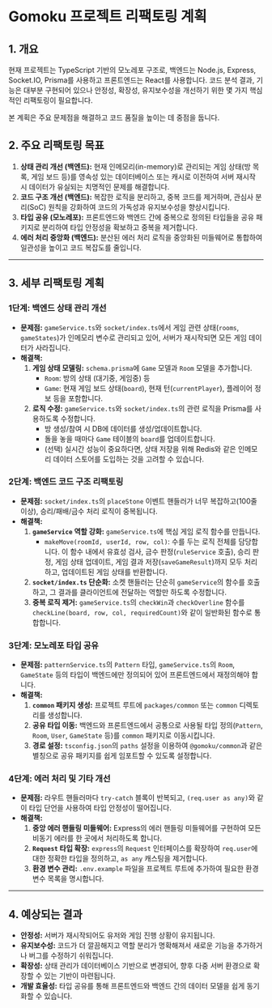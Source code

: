# Gomoku 프로젝트 리팩토링 계획

## 1. 개요

현재 프로젝트는 TypeScript 기반의 모노레포 구조로, 백엔드는 Node.js, Express, Socket.IO, Prisma를 사용하고 프론트엔드는 React를 사용합니다. 코드 분석 결과, 기능은 대부분 구현되어 있으나 안정성, 확장성, 유지보수성을 개선하기 위한 몇 가지 핵심적인 리팩토링이 필요합니다.

본 계획은 주요 문제점을 해결하고 코드 품질을 높이는 데 중점을 둡니다.

## 2. 주요 리팩토링 목표

1.  **상태 관리 개선 (백엔드):** 현재 인메모리(in-memory)로 관리되는 게임 상태(방 목록, 게임 보드 등)를 영속성 있는 데이터베이스 또는 캐시로 이전하여 서버 재시작 시 데이터가 유실되는 치명적인 문제를 해결합니다.
2.  **코드 구조 개선 (백엔드):** 복잡한 로직을 분리하고, 중복 코드를 제거하며, 관심사 분리(SoC) 원칙을 강화하여 코드의 가독성과 유지보수성을 향상시킵니다.
3.  **타입 공유 (모노레포):** 프론트엔드와 백엔드 간에 중복으로 정의된 타입들을 공유 패키지로 분리하여 타입 안정성을 확보하고 중복을 제거합니다.
4.  **에러 처리 중앙화 (백엔드):** 분산된 에러 처리 로직을 중앙화된 미들웨어로 통합하여 일관성을 높이고 코드 복잡도를 줄입니다.

---

## 3. 세부 리팩토링 계획

### 1단계: 백엔드 상태 관리 개선

-   **문제점:** `gameService.ts`와 `socket/index.ts`에서 게임 관련 상태(`rooms`, `gameStates`)가 인메모리 변수로 관리되고 있어, 서버가 재시작되면 모든 게임 데이터가 사라집니다.
-   **해결책:**
    1.  **게임 상태 모델링:** `schema.prisma`에 `Game` 모델과 `Room` 모델을 추가합니다.
        -   `Room`: 방의 상태 (대기중, 게임중) 등
        -   `Game`: 현재 게임 보드 상태(`board`), 현재 턴(`currentPlayer`), 플레이어 정보 등을 포함합니다.
    2.  **로직 수정:** `gameService.ts`와 `socket/index.ts`의 관련 로직을 Prisma를 사용하도록 수정합니다.
        -   방 생성/참여 시 DB에 데이터를 생성/업데이트합니다.
        -   돌을 놓을 때마다 `Game` 테이블의 `board`를 업데이트합니다.
        -   (선택) 실시간 성능이 중요하다면, 상태 저장을 위해 Redis와 같은 인메모리 데이터 스토어를 도입하는 것을 고려할 수 있습니다.

### 2단계: 백엔드 코드 구조 리팩토링

-   **문제점:** `socket/index.ts`의 `placeStone` 이벤트 핸들러가 너무 복잡하고(100줄 이상), 승리/패배/금수 처리 로직이 중복됩니다.
-   **해결책:**
    1.  **`gameService` 역할 강화:** `gameService.ts`에 핵심 게임 로직 함수를 만듭니다.
        -   `makeMove(roomId, userId, row, col)`: 수를 두는 로직 전체를 담당합니다. 이 함수 내에서 유효성 검사, 금수 판정(`ruleService` 호출), 승리 판정, 게임 상태 업데이트, 게임 결과 저장(`saveGameResult`)까지 모두 처리하고, 업데이트된 게임 상태를 반환합니다.
    2.  **`socket/index.ts` 단순화:** 소켓 핸들러는 단순히 `gameService`의 함수를 호출하고, 그 결과를 클라이언트에 전달하는 역할만 하도록 수정합니다.
    3.  **중복 로직 제거:** `gameService.ts`의 `checkWin`과 `checkOverline` 함수를 `checkLine(board, row, col, requiredCount)`와 같이 일반화된 함수로 통합합니다.

### 3단계: 모노레포 타입 공유

-   **문제점:** `patternService.ts`의 `Pattern` 타입, `gameService.ts`의 `Room`, `GameState` 등의 타입이 백엔드에만 정의되어 있어 프론트엔드에서 재정의해야 합니다.
-   **해결책:**
    1.  **`common` 패키지 생성:** 프로젝트 루트에 `packages/common` 또는 `common` 디렉토리를 생성합니다.
    2.  **공유 타입 이동:** 백엔드와 프론트엔드에서 공통으로 사용될 타입 정의(`Pattern`, `Room`, `User`, `GameState` 등)를 `common` 패키지로 이동시킵니다.
    3.  **경로 설정:** `tsconfig.json`의 `paths` 설정을 이용하여 `@gomoku/common`과 같은 별칭으로 공유 패키지를 쉽게 임포트할 수 있도록 설정합니다.

### 4단계: 에러 처리 및 기타 개선

-   **문제점:** 라우트 핸들러마다 `try-catch` 블록이 반복되고, `(req.user as any)`와 같이 타입 단언을 사용하여 타입 안정성이 떨어집니다.
-   **해결책:**
    1.  **중앙 에러 핸들링 미들웨어:** Express의 에러 핸들링 미들웨어를 구현하여 모든 비동기 에러를 한 곳에서 처리하도록 합니다.
    2.  **`Request` 타입 확장:** `express`의 `Request` 인터페이스를 확장하여 `req.user`에 대한 정확한 타입을 정의하고, `as any` 캐스팅을 제거합니다.
    3.  **환경 변수 관리:** `.env.example` 파일을 프로젝트 루트에 추가하여 필요한 환경 변수 목록을 명시합니다.

---

## 4. 예상되는 결과

-   **안정성:** 서버가 재시작되어도 유저와 게임 진행 상황이 유지됩니다.
-   **유지보수성:** 코드가 더 깔끔해지고 역할 분리가 명확해져서 새로운 기능을 추가하거나 버그를 수정하기 쉬워집니다.
-   **확장성:** 상태 관리가 데이터베이스 기반으로 변경되어, 향후 다중 서버 환경으로 확장할 수 있는 기반이 마련됩니다.
-   **개발 효율성:** 타입 공유를 통해 프론트엔드와 백엔드 간의 데이터 모델을 쉽게 동기화할 수 있습니다.
